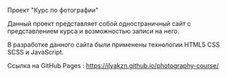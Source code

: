 Проект "Курс по фотографии"

Данный проект представляет собой одностраничный сайт с представлением курса и возможностью записи на него.

В разработке данного сайта были применены технологии HTML5 CSS SCSS и JavaScript.

Ссылка на GitHub Pages : https://ilyakzn.github.io/photography-course/